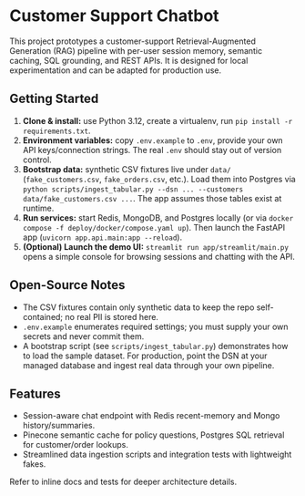 # Customer Support Chatbot

This project prototypes a customer-support Retrieval-Augmented Generation (RAG) pipeline with per-user session memory, semantic caching, SQL grounding, and REST APIs. It is designed for local experimentation and can be adapted for production use.

## Getting Started

1. **Clone & install:** use Python 3.12, create a virtualenv, run `pip install -r requirements.txt`.
2. **Environment variables:** copy `.env.example` to `.env`, provide your own API keys/connection strings. The real `.env` should stay out of version control.
3. **Bootstrap data:** synthetic CSV fixtures live under `data/` (`fake_customers.csv`, `fake_orders.csv`, etc.). Load them into Postgres via `python scripts/ingest_tabular.py --dsn ... --customers data/fake_customers.csv ...`. The app assumes those tables exist at runtime.
4. **Run services:** start Redis, MongoDB, and Postgres locally (or via `docker compose -f deploy/docker/compose.yaml up`). Then launch the FastAPI app (`uvicorn app.api.main:app --reload`).
5. **(Optional) Launch the demo UI:** `streamlit run app/streamlit/main.py` opens a simple console for browsing sessions and chatting with the API.

## Open-Source Notes

- The CSV fixtures contain only synthetic data to keep the repo self-contained; no real PII is stored here.
- `.env.example` enumerates required settings; you must supply your own secrets and never commit them.
- A bootstrap script (see `scripts/ingest_tabular.py`) demonstrates how to load the sample dataset. For production, point the DSN at your managed database and ingest real data through your own pipeline.

## Features

- Session-aware chat endpoint with Redis recent-memory and Mongo history/summaries.
- Pinecone semantic cache for policy questions, Postgres SQL retrieval for customer/order lookups.
- Streamlined data ingestion scripts and integration tests with lightweight fakes.

Refer to inline docs and tests for deeper architecture details.
